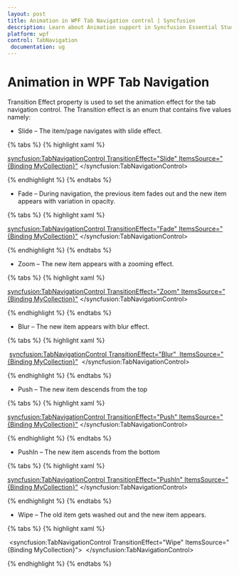 ```yaml
---
layout: post
title: Animation in WPF Tab Navigation control | Syncfusion
description: Learn about Animation support in Syncfusion Essential Studio WPF Tab Navigation control, its elements and more.
platform: wpf
control: TabNavigation
 documentation: ug
---
```


# Animation in WPF Tab Navigation

Transition Effect property is used to set the animation effect for the tab navigation control. The Transition effect is an enum that contains five values namely:

* Slide – The item/page navigates with slide effect.

{% tabs %}
{% highlight xaml %}

<syncfusion:TabNavigationControl TransitionEffect="Slide" ItemsSource="{Binding MyCollection}">
</syncfusion:TabNavigationControl>

{% endhighlight %}
{% endtabs %}

* Fade – During navigation, the previous item fades out and the new item appears with variation in opacity.

{% tabs %}
{% highlight xaml %}

<syncfusion:TabNavigationControl TransitionEffect="Fade" ItemsSource="{Binding MyCollection}">
</syncfusion:TabNavigationControl>

{% endhighlight %}
{% endtabs %}

* Zoom – The new item appears with a zooming effect.

{% tabs %}
{% highlight xaml %}

<syncfusion:TabNavigationControl TransitionEffect="Zoom" ItemsSource="{Binding MyCollection}">
</syncfusion:TabNavigationControl>

{% endhighlight %}
{% endtabs %}

* Blur – The new item appears with blur effect.

{% tabs %}
{% highlight xaml %}

 <syncfusion:TabNavigationControl TransitionEffect="Blur"  ItemsSource="{Binding MyCollection}">
 </syncfusion:TabNavigationControl>

{% endhighlight %}
{% endtabs %}

* Push – The new item descends from the top 

{% tabs %}
{% highlight xaml %}

<syncfusion:TabNavigationControl TransitionEffect="Push" ItemsSource="{Binding MyCollection}">
</syncfusion:TabNavigationControl>

{% endhighlight %}
{% endtabs %}

* PushIn – The new item ascends from the bottom

{% tabs %}
{% highlight xaml %}

<syncfusion:TabNavigationControl TransitionEffect="PushIn" ItemsSource="{Binding MyCollection}">
</syncfusion:TabNavigationControl>

{% endhighlight %}
{% endtabs %}

* Wipe – The old item gets washed out and the new item appears.

{% tabs %}
{% highlight xaml %}

 <syncfusion:TabNavigationControl TransitionEffect="Wipe" ItemsSource="{Binding MyCollection}">
 </syncfusion:TabNavigationControl>

{% endhighlight %}
{% endtabs %}
